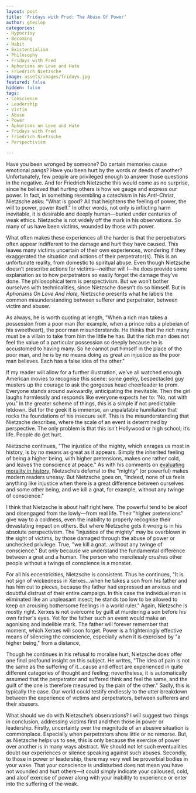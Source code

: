 ```yaml
---
layout: post
title: 'Fridays with Fred: The Abuse Of Power'
author: gheslop
categories:
- Hypocrisy
- Becoming
- Habit
- Existentialism
- Philosophy
- Fridays with Fred
- Aphorisms on Love and Hate
- Friedrich Nietzsche
image: assets/images/fridays.jpg
featured: false
hidden: false
tags:
- Conscience
- Leadership
- Victim
- Abuse
- Power
- Aphorisms on Love and Hate
- Fridays with Fred
- Friedrich Nietzsche
- Perspectivism

---
```

Have you been wronged by someone? Do certain memories cause emotional pangs? Have you been hurt by the words or deeds of another? Unfortunately, few people are privileged enough to answer those questions in the negative. And for Friedrich Nietzsche this would come as no surprise, since he believed that hurting others is how we gauge and express our power. In fact, in something resembling a catechism in his _Anti-Christ_, Nietzsche asks: "What is good? All that heightens the feeling of power, the will to power, power itself." In other words, not only is inflicting harm inevitable, it is desirable and deeply human—buried under centuries of weak ethics. Nietzsche is not widely off the mark in his observations. So many of us have been victims, wounded by those with power.

What often makes these experiences all the harder is that the perpetrators often appear indifferent to the damage and hurt they have caused. This leaves many victims uncertain of their own experiences, wondering if they exaggerated the situation and actions of their perpetrator(s). This is an unfortunate reality, from domestic to spiritual abuse. Even though Nietzsche doesn’t prescribe actions for victims—neither will I—he does provide some explanation as to how perpetrators so easily forget the damage they’ve done. The philosophical term is perspectivism. But we won’t bother ourselves with technicalities, since Nietzsche doesn’t do so himself. But in _Aphorisms On Love And Hate,_ Nietzsche presents what he labels the common misunderstanding between sufferer and perpetrator, between victim and abuser.

As always, he is worth quoting at length, "When a rich man takes a possession from a poor man (for example, when a prince robs a plebeian of his sweetheart), the poor man misunderstands. He thinks that the rich many must be a villain to take from him the little he has. But the rich man does not feel the value of a particular possession so deeply because he is accustomed to having many. So he cannot put himself in the place of the poor man, and he is by no means doing as great an injustice as the poor man believes. Each has a false idea of the other."

If my reader will allow for a further illustration, we’ve all watched enough American movies to recognise this scene: some geeky, bespectacled guy musters up the courage to ask the gorgeous head cheerleader to prom. Everyone stands around awkwardly, anticipating the inevitable. Then the girl laughs harmlessly and responds like everyone expects her to: 'No, not with you.' In the greater scheme of things, this is a simple if not predictable letdown. But for the geek it is immense, an unpalatable humiliation that rocks the foundations of his insecure self. This is the misunderstanding that Nietzsche describes, where the scale of an event is determined by perspective. The only problem is that this isn’t Hollywood or high school; it’s life. People do get hurt.

Nietzsche continues, "The injustice of the mighty, which enrages us most in history, is by no means as great as it appears. Simply the inherited feeling of being a higher being, with higher pretensions, makes one rather cold, and leaves the conscience at peace." As with his comments on [evaluating morality in history](https://rekindle.co.za/content/2020-10-30-fridays-with-fred-nietzsche "On Being Woke"), Nietzsche’s deferral to the "mighty" (or powerful) makes modern readers uneasy. But Nietzsche goes on, "Indeed, none of us feels anything like injustice when there is a great difference between ourselves and some other being, and we kill a gnat, for example, without any twinge of conscience."

I think that Nietzsche is about half right here. The powerful tend to be aloof and disengaged from the lowly—from real life. Their "higher pretensions" give way to a coldness, even the inability to properly recognise their devastating impact on others. But where Nietzsche gets it wrong is in his absolute perspectivism. The "injustice of the mighty" may be overblown in the sight of victims, by those damaged through the abuse of power or unchecked privilege. True, "we kill a gnat…without any twinge of conscience." But only because we understand the fundamental difference between a gnat and a human. The person who mercilessly crushes other people without a twinge of conscience is a monster.

For all his eccentricities, Nietzsche is consistent. Thus he continues, "It is not sign of wickedness in Xerxes…when he takes a son from his father and has him cut to pieces, because the father had expressed an anxious and doubtful distrust of their entire campaign. In this case the individual man is eliminated like an unpleasant insect; he stands too low to be allowed to keep on arousing bothersome feelings in a world ruler." Again, Nietzsche is mostly right. Xerxes is not overcome by guilt at murdering a son before his own father's eyes. Yet for the father such an event would make an agonising and indelible mark. The father will forever remember that moment, which Xerxes will soon forget. Power is a frighteningly effective means of silencing the conscience, especially when it is exercised by "a higher being," from a distance,

Though he continues in his refusal to moralise hurt, Nietzsche does offer one final profound insight on this subject. He writes, "The idea of pain is not the same as the suffering of it…cause and effect are experienced in quite different categories of thought and feeling; nevertheless, it is automatically assumed that the perpetrator and suffered think and feel the same, and the guilt of the one is therefore measured by the pain of the other." Sadly, this is typically the case. Our world could testify endlessly to the utter breakdown between the experience of victims and perpetrators, between sufferers and their abusers.

What should we do with Nietzsche’s observations? I will suggest two things in conclusion, addressing victims first and then those in power or leadership. Firstly, uncertainty over the magnitude of an abusive situation is commonplace. Especially when perpetrators show little or no remorse. But, as Nietzsche helps us to see, this is only because the exercise of power over another is in many ways abstract. We should not let such eventualities doubt our experiences or silence speaking against such abuses. Secondly, to those in power or leadership, there may very well be proverbial bodies in your wake. That your conscience is undisturbed does not mean you have not wounded and hurt others—it could simply indicate your calloused, cold, and aloof exercise of power along with your inability to experience or enter into the suffering of the weak.